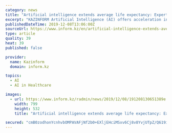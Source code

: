 ```yaml
---
category: news
title: "Artificial intelligence extends average life expectancy: Expert"
excerpt: "KAZINFORM Artificial Intelligence (AI) offers acceleration in the treatment ... The system is intended to make significant contributions to doctors and patients in stem cell therapy and DNA sequencing methods in treatment processes after diagnosis."
publishedDateTime: 2019-12-08T13:06:00Z
sourceUrl: https://www.inform.kz/en/artificial-intelligence-extends-average-life-expectancy-expert_a3592552
type: article
quality: 39
heat: 39
published: false

provider:
  name: Kazinform
  domain: inform.kz

topics:
  - AI
  - AI in Healthcare

images:
  - url: https://www.inform.kz/radmin/news/2019/12/08/191208130651389e.jpg
    width: 799
    height: 532
    title: "Artificial intelligence extends average life expectancy: Expert"

secured: "cmB0zodhonYcnhvbOMPAVAFjNf2b0+EXljEHciMSxv6Cj8v8YvjUTpZ/Q619i+ThDt9d3AmQW4IoIhF8QqwgDmZDv5VJdyafQ2KtFqRKfji/7E6vk/iZWj17VMHugZa4Ic1TUIqklsX6OK98YfrqirXQFkzBqbz/HOFA/tNzaMyl0HrOGzhT8n6GV0S1Wa0BabdglRfaM0MBNGuw2PLt2EHsay+6okavsSLiwLVY+MgTjdLiWuPExOqLSpEfYXu80T+lhWh7eZNkRV3HYIRSww==;G7aFjb5TRTmiL48PECRQiA=="
---
```


